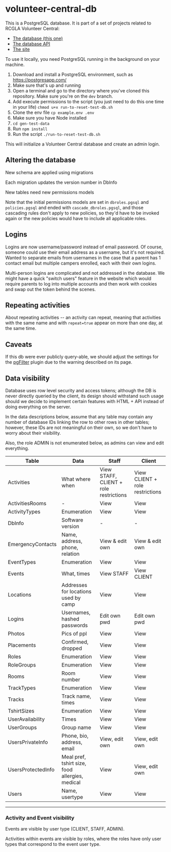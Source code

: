 # volunteer-central-db

This is a PostgreSQL database. It is part of a set of projects related to RCGLA Volunteer Central:

* [The database (this one)](https://github.com/rcgla/volunteer-central-db)
* [The database API](https://github.com/rcgla/volunteer-central-db-api)
* [The site](https://github.com/rcgla/volunteer-central-site)

To use it locally, you need PostgreSQL running in the background on your machine. 

1. Download and install a PostgreSQL environment, such as https://postgresapp.com/
2. Make sure that's up and running
3. Open a terminal and go to the directory where you've cloned this repository. Make sure you're on the `dev` branch.
4. Add execute permissions to the script (you just need to do this one time in your life) ```chmod u+x run-to-reset-test-db.sh```
5. Clone the env file `cp example.env .env`
6. Make sure you have Node installed
7. `cd gen-test-data`
8. Run `npm install`
9. Run the script `./run-to-reset-test-db.sh`

This will initialize a Volunteer Central database and create an admin login.

## Altering the database

New schema are applied using migrations

Each migration updates the version number in DbInfo

New tables need new permissions models

Note that the initial permissions models are set in `dbroles.pgsql` and `policies.pgsql` and ended with `cascade_dbroles.pgsql`, and those cascading rules don't apply to new policies, so they'd have to be invoked again or the new policies would have to include all applicable roles.

## Logins

Logins are now username/password instead of email password. Of course, someone could use their email address as a username, but it's not required. Wanted to separate emails from usernames in the case that a parent has 1 contact email but multiple campers enrolled, each with their own logins.

Multi-person logins are complicated and not addressed in the database. We might have a quick "switch users" feature in the website which would require parents to log into multiple accounts and then work with cookies and swap out the token behind the scenes.

## Repeating activities

About repeating activities -- an activity can repeat, meaning that activities with the same name and with `repeat=true` appear on more than one day, at the same time.


## Caveats

If this db were ever publicly query-able, we should adjust the settings for the [pgFilter](https://github.com/graphile-contrib/postgraphile-plugin-connection-filter) plugin due to the warning described on its page.

## Data visibility

Database uses row level security and access tokens; although the DB is never directly queried by the client, its design should withstand such usage should we decide to implement certain features with HTML + API instead of doing everything on the server.

In the data descriptions below, assume that any table may contain any number of database IDs linking the row to other rows in other tables; however, these IDs are not meaningful on their own, so we don't have to worry about their visibility.

Also, the role ADMIN is not enumerated below, as admins can view and edit everything.

|Table | Data | Staff | Client | 
|------|------|-------|--------|
| Activities | What where when | View STAFF, CLIENT + role restrictions | View CLIENT + role restrictions |
| ActivitiesRooms | - | View | View |
| ActivityTypes | Enumeration | View | View |
| DbInfo | Software version | - | - |
| EmergencyContacts | Name, address, phone, relation | View & edit own | View & edit own |
| EventTypes | Enumeration | View | View | View |
| Events | What, times | View STAFF | View CLIENT |
| Locations | Addresses for locations used by camp | View | View |
| Logins | Usernames, hashed passwords | Edit own pwd | Edit own pwd |
| Photos | Pics of ppl | View | View |
| Placements | Confirmed, dropped | View | View |
| Roles | Enumeration | View | View |
| RoleGroups | Enumeration | View | View |
| Rooms | Room number | View | View |
| TrackTypes | Enumeration | View | View |
| Tracks | Track name, times | View | View |
| TshirtSizes | Enumeration | View | View |
| UserAvailability | Times | View | View |
| UserGroups | Group name | View | View |
| UsersPrivateInfo | Phone, bio, address, email | View, edit own | View, edit own |
| UsersProtectedInfo | Meal pref, tshirt size, food allergies, medical | View | View, edit own |
| Users | Name, usertype | View | View |
---

### Activity and Event visibility

Events are visible by user type (CLIENT, STAFF, ADMIN).

Activities within events are visible by roles, where the roles have only user types that correspond to the event user type.